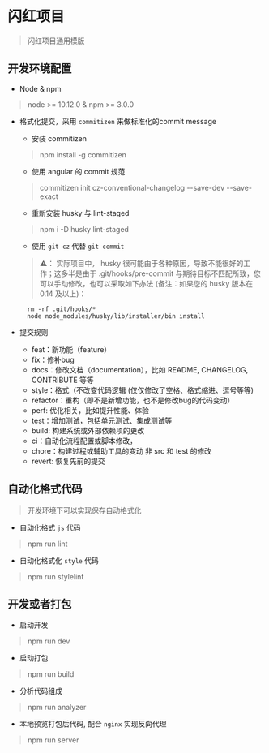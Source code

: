 # 闪红项目

> 闪红项目通用模版

## 开发环境配置

- Node & npm

 > node >= 10.12.0 & npm >= 3.0.0

- 格式化提交，采用 `commitizen` 来做标准化的commit message
  - 安装 commitizen
  > npm install -g commitizen
  - 使用 angular 的 commit 规范
  > commitizen init cz-conventional-changelog --save-dev --save-exact 
  - 重新安装 husky 与 lint-staged
  > npm i -D husky lint-staged
  - 使用 `git cz` 代替 `git commit`

  > ⚠️： 实际项目中， husky 很可能由于各种原因，导致不能很好的工作；这多半是由于 .git/hooks/pre-commit 与期待目标不匹配所致，您可以手动修改，也可以采取如下办法 (备注：如果您的 husky 版本在 0.14 及以上)：

  ```shell
    rm -rf .git/hooks/*
    node node_modules/husky/lib/installer/bin install
  ```

- 提交规则
  - feat：新功能（feature）
  - fix：修补bug
  - docs：修改文档（documentation），比如 README, CHANGELOG, CONTRIBUTE 等等
  - style：格式（不改变代码逻辑 (仅仅修改了空格、格式缩进、逗号等等)
  - refactor：重构（即不是新增功能，也不是修改bug的代码变动）
  - perf: 优化相关，比如提升性能、体验
  - test：增加测试，包括单元测试、集成测试等
  - build: 构建系统或外部依赖项的更改
  - ci：自动化流程配置或脚本修改， 
  - chore：构建过程或辅助工具的变动 非 src 和 test 的修改
  - revert: 恢复先前的提交

## 自动化格式代码

> 开发环境下可以实现保存自动格式化

- 自动化格式 `js` 代码

> npm run lint

- 自动化格式化 `style` 代码

> npm run stylelint

## 开发或者打包

- 启动开发

> npm run dev

- 启动打包

> npm run build

- 分析代码组成

> npm run analyzer

- 本地预览打包后代码, 配合 `nginx` 实现反向代理

> npm run server

